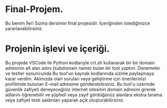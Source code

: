 # Final-Projem.
Bu benim İleri Sızma dersimin final projesidir. İçeriğinden istediğinizce yararlanabilirsiniz.
# Projenin işlevi ve içeriği.
Bu projede VSCode ile Python kodlarıyle crt.sh kullanarak bir bir domain adresinin alt alan adını (subdomain name) bulan bir tool yaptım. Denemeler ve testler sonuncunda
Bu tool'un kaynak kodlarınıda sizinle paylaşmaya karar verdim. 
Aklınızda olan soruları veya geliştirme için önerilerinizi profilimde bulunan E-mail adresime gönderebilirsiniz.
Bu tool'u üzerinde güvenlik zafiyeti deneyeceğiniz 
internet sitesinin domain adresini girerek adlarını öğrenebilir ve şüpheli veya zayıf 
gördüğünüz alanlara ekstra tarama veya zafiyet testi saldırıları yaparak açık oluşturabilirsiniz.
